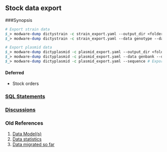 ## Stock data export

###Synopsis

```perl
# Export strain data
$_> modware-dump dictystrain -c strain_export.yaml --output_dir <folder-to-export-data> # This will dump all data
$_> modware-dump dictystrain -c strain_export.yaml --data genotype --data inventory --data genes --data publications # Specific exports

# Export plasmid data
$_> modware-dump dictyplasmid -c plasmid_export.yaml --output_dir <folder-to-export-data> # This will dump all data
$_> modware-dump dictyplasmid -c plasmid_export.yaml --data genbank --data genes # Specific exports
$_> modware-dump dictyplasmid -c plasmid_export.yaml --sequence # Export plasmid sequences in FastA/GenBank
```

#### Deferred

* Stock orders

### [SQL Statements](https://github.com/dictyBase/Migration-Docs/blob/master/stock-data-migration/export.md)
### [Discussions](https://github.com/dictyBase/Migration-Docs/blob/master/stock-data-migration/discussions.md#stock-data-export-discussions)
### Old References

1. [Data Model(s)](https://github.com/dictyBase/Stock-Data-Migration/blob/develop/data/models/stock_inventory.md)
2. [Data statistics](https://github.com/dictyBase/Stock-Data-Migration/blob/develop/data/stats.md)
3. [Data migrated so far](https://github.com/dictyBase/Stock-Data-Migration/issues/3)
